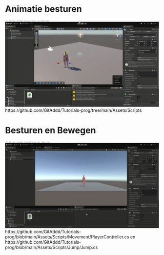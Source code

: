 # Animatie besturen
![animation](https://github.com/GitAddd/Tutorials-prog/blob/main/Tutorials%20-%20SampleScene%20-%20Windows%2C%20Mac%2C%20Linux%20-%20Unity%206%20(6000.0.33f1)%20_DX11_%202025-03-28%2010-56-31.gif)
https://github.com/GitAddd/Tutorials-prog/tree/main/Assets/Scripts

# Besturen en Bewegen
![bewegen](https://github.com/GitAddd/Tutorials-prog/blob/main/Tutorials%20-%20Bewegen%20-%20Windows%2C%20Mac%2C%20Linux%20-%20Unity%206%20(6000.0.33f1)_%20_DX11_%202025-03-28%2011-40-47.gif)
https://github.com/GitAddd/Tutorials-prog/blob/main/Assets/Scripts/Movement/PlayerController.cs en https://github.com/GitAddd/Tutorials-prog/blob/main/Assets/Scripts/Jump/Jump.cs
